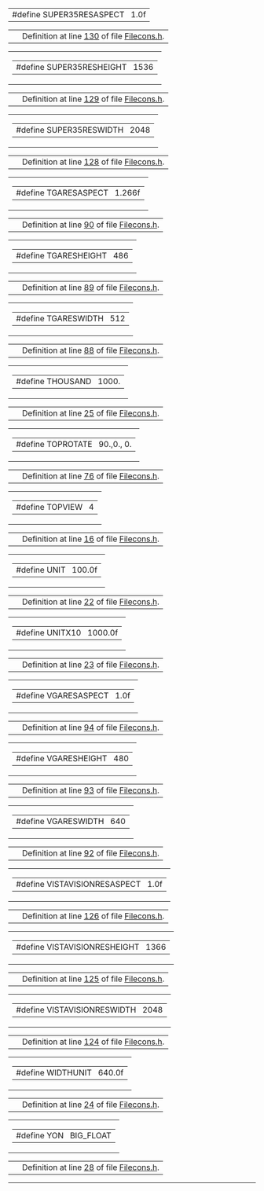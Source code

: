 >
<tr>
<td class="mdRow"><table data-cellpadding="0" data-cellspacing="0" data-border="0">
<tbody>
<tr>
<td class="md" data-nowrap="" data-valign="top">#define SUPER35RESASPECT   1.0f</td>
</tr>
</tbody>
</table></td>
</tr>
</tbody>
</table>

|  |  |
|----|----|
|   | Definition at line <a href="Filecons_8h-source.md#l00130" class="el">130</a> of file <a href="Filecons_8h-source.md" class="el">Filecons.h</a>. |

<span id="c094604c0c45238b1d8b8cda64fd3494" class="anchor"></span>

<table class="mdTable" data-cellpadding="2" data-cellspacing="0">
<colgroup>
<col style="width: 100%" />
</colgroup>
<tbody>
<tr>
<td class="mdRow"><table data-cellpadding="0" data-cellspacing="0" data-border="0">
<tbody>
<tr>
<td class="md" data-nowrap="" data-valign="top">#define SUPER35RESHEIGHT   1536</td>
</tr>
</tbody>
</table></td>
</tr>
</tbody>
</table>

|  |  |
|----|----|
|   | Definition at line <a href="Filecons_8h-source.md#l00129" class="el">129</a> of file <a href="Filecons_8h-source.md" class="el">Filecons.h</a>. |

<span id="332a7021488089cc68e42b457a4fa7ec" class="anchor"></span>

<table class="mdTable" data-cellpadding="2" data-cellspacing="0">
<colgroup>
<col style="width: 100%" />
</colgroup>
<tbody>
<tr>
<td class="mdRow"><table data-cellpadding="0" data-cellspacing="0" data-border="0">
<tbody>
<tr>
<td class="md" data-nowrap="" data-valign="top">#define SUPER35RESWIDTH   2048</td>
</tr>
</tbody>
</table></td>
</tr>
</tbody>
</table>

|  |  |
|----|----|
|   | Definition at line <a href="Filecons_8h-source.md#l00128" class="el">128</a> of file <a href="Filecons_8h-source.md" class="el">Filecons.h</a>. |

<span id="f4d9bb8dbf9416e3a44aecbb8e6189e4" class="anchor"></span>

<table class="mdTable" data-cellpadding="2" data-cellspacing="0">
<colgroup>
<col style="width: 100%" />
</colgroup>
<tbody>
<tr>
<td class="mdRow"><table data-cellpadding="0" data-cellspacing="0" data-border="0">
<tbody>
<tr>
<td class="md" data-nowrap="" data-valign="top">#define TGARESASPECT   1.266f</td>
</tr>
</tbody>
</table></td>
</tr>
</tbody>
</table>

|  |  |
|----|----|
|   | Definition at line <a href="Filecons_8h-source.md#l00090" class="el">90</a> of file <a href="Filecons_8h-source.md" class="el">Filecons.h</a>. |

<span id="132e7e186b9a98afa0a1c45afeaf67c0" class="anchor"></span>

<table class="mdTable" data-cellpadding="2" data-cellspacing="0">
<colgroup>
<col style="width: 100%" />
</colgroup>
<tbody>
<tr>
<td class="mdRow"><table data-cellpadding="0" data-cellspacing="0" data-border="0">
<tbody>
<tr>
<td class="md" data-nowrap="" data-valign="top">#define TGARESHEIGHT   486</td>
</tr>
</tbody>
</table></td>
</tr>
</tbody>
</table>

|  |  |
|----|----|
|   | Definition at line <a href="Filecons_8h-source.md#l00089" class="el">89</a> of file <a href="Filecons_8h-source.md" class="el">Filecons.h</a>. |

<span id="837ad2e90f29f27ff69d0317c3e5bc4d" class="anchor"></span>

<table class="mdTable" data-cellpadding="2" data-cellspacing="0">
<colgroup>
<col style="width: 100%" />
</colgroup>
<tbody>
<tr>
<td class="mdRow"><table data-cellpadding="0" data-cellspacing="0" data-border="0">
<tbody>
<tr>
<td class="md" data-nowrap="" data-valign="top">#define TGARESWIDTH   512</td>
</tr>
</tbody>
</table></td>
</tr>
</tbody>
</table>

|  |  |
|----|----|
|   | Definition at line <a href="Filecons_8h-source.md#l00088" class="el">88</a> of file <a href="Filecons_8h-source.md" class="el">Filecons.h</a>. |

<span id="e066036ad1bcd025d057728b221b350e" class="anchor"></span>

<table class="mdTable" data-cellpadding="2" data-cellspacing="0">
<colgroup>
<col style="width: 100%" />
</colgroup>
<tbody>
<tr>
<td class="mdRow"><table data-cellpadding="0" data-cellspacing="0" data-border="0">
<tbody>
<tr>
<td class="md" data-nowrap="" data-valign="top">#define THOUSAND   1000.</td>
</tr>
</tbody>
</table></td>
</tr>
</tbody>
</table>

|  |  |
|----|----|
|   | Definition at line <a href="Filecons_8h-source.md#l00025" class="el">25</a> of file <a href="Filecons_8h-source.md" class="el">Filecons.h</a>. |

<span id="d3ce2d5838735b82de0c3762350cf07e" class="anchor"></span>

<table class="mdTable" data-cellpadding="2" data-cellspacing="0">
<colgroup>
<col style="width: 100%" />
</colgroup>
<tbody>
<tr>
<td class="mdRow"><table data-cellpadding="0" data-cellspacing="0" data-border="0">
<tbody>
<tr>
<td class="md" data-nowrap="" data-valign="top">#define TOPROTATE   90.,0., 0.</td>
</tr>
</tbody>
</table></td>
</tr>
</tbody>
</table>

|  |  |
|----|----|
|   | Definition at line <a href="Filecons_8h-source.md#l00076" class="el">76</a> of file <a href="Filecons_8h-source.md" class="el">Filecons.h</a>. |

<span id="42f1a52e4125ef533989f4250ea222b8" class="anchor"></span>

<table class="mdTable" data-cellpadding="2" data-cellspacing="0">
<colgroup>
<col style="width: 100%" />
</colgroup>
<tbody>
<tr>
<td class="mdRow"><table data-cellpadding="0" data-cellspacing="0" data-border="0">
<tbody>
<tr>
<td class="md" data-nowrap="" data-valign="top">#define TOPVIEW   4</td>
</tr>
</tbody>
</table></td>
</tr>
</tbody>
</table>

|  |  |
|----|----|
|   | Definition at line <a href="Filecons_8h-source.md#l00016" class="el">16</a> of file <a href="Filecons_8h-source.md" class="el">Filecons.h</a>. |

<span id="ec8fc2c42b9c76effd648a14b311411f" class="anchor"></span>

<table class="mdTable" data-cellpadding="2" data-cellspacing="0">
<colgroup>
<col style="width: 100%" />
</colgroup>
<tbody>
<tr>
<td class="mdRow"><table data-cellpadding="0" data-cellspacing="0" data-border="0">
<tbody>
<tr>
<td class="md" data-nowrap="" data-valign="top">#define UNIT   100.0f</td>
</tr>
</tbody>
</table></td>
</tr>
</tbody>
</table>

|  |  |
|----|----|
|   | Definition at line <a href="Filecons_8h-source.md#l00022" class="el">22</a> of file <a href="Filecons_8h-source.md" class="el">Filecons.h</a>. |

<span id="3d85cf9bfdcc2794a2eaed108d5f1b16" class="anchor"></span>

<table class="mdTable" data-cellpadding="2" data-cellspacing="0">
<colgroup>
<col style="width: 100%" />
</colgroup>
<tbody>
<tr>
<td class="mdRow"><table data-cellpadding="0" data-cellspacing="0" data-border="0">
<tbody>
<tr>
<td class="md" data-nowrap="" data-valign="top">#define UNITX10   1000.0f</td>
</tr>
</tbody>
</table></td>
</tr>
</tbody>
</table>

|  |  |
|----|----|
|   | Definition at line <a href="Filecons_8h-source.md#l00023" class="el">23</a> of file <a href="Filecons_8h-source.md" class="el">Filecons.h</a>. |

<span id="2fd063d8dc64877d4af571669781c9bb" class="anchor"></span>

<table class="mdTable" data-cellpadding="2" data-cellspacing="0">
<colgroup>
<col style="width: 100%" />
</colgroup>
<tbody>
<tr>
<td class="mdRow"><table data-cellpadding="0" data-cellspacing="0" data-border="0">
<tbody>
<tr>
<td class="md" data-nowrap="" data-valign="top">#define VGARESASPECT   1.0f</td>
</tr>
</tbody>
</table></td>
</tr>
</tbody>
</table>

|  |  |
|----|----|
|   | Definition at line <a href="Filecons_8h-source.md#l00094" class="el">94</a> of file <a href="Filecons_8h-source.md" class="el">Filecons.h</a>. |

<span id="90789a2060561934fc9300c9f7489dfd" class="anchor"></span>

<table class="mdTable" data-cellpadding="2" data-cellspacing="0">
<colgroup>
<col style="width: 100%" />
</colgroup>
<tbody>
<tr>
<td class="mdRow"><table data-cellpadding="0" data-cellspacing="0" data-border="0">
<tbody>
<tr>
<td class="md" data-nowrap="" data-valign="top">#define VGARESHEIGHT   480</td>
</tr>
</tbody>
</table></td>
</tr>
</tbody>
</table>

|  |  |
|----|----|
|   | Definition at line <a href="Filecons_8h-source.md#l00093" class="el">93</a> of file <a href="Filecons_8h-source.md" class="el">Filecons.h</a>. |

<span id="942f9db1a5157a40d5a46a2dab134f61" class="anchor"></span>

<table class="mdTable" data-cellpadding="2" data-cellspacing="0">
<colgroup>
<col style="width: 100%" />
</colgroup>
<tbody>
<tr>
<td class="mdRow"><table data-cellpadding="0" data-cellspacing="0" data-border="0">
<tbody>
<tr>
<td class="md" data-nowrap="" data-valign="top">#define VGARESWIDTH   640</td>
</tr>
</tbody>
</table></td>
</tr>
</tbody>
</table>

|  |  |
|----|----|
|   | Definition at line <a href="Filecons_8h-source.md#l00092" class="el">92</a> of file <a href="Filecons_8h-source.md" class="el">Filecons.h</a>. |

<span id="d069dd2c0a12c0e190e71e3baa050d69" class="anchor"></span>

<table class="mdTable" data-cellpadding="2" data-cellspacing="0">
<colgroup>
<col style="width: 100%" />
</colgroup>
<tbody>
<tr>
<td class="mdRow"><table data-cellpadding="0" data-cellspacing="0" data-border="0">
<tbody>
<tr>
<td class="md" data-nowrap="" data-valign="top">#define VISTAVISIONRESASPECT   1.0f</td>
</tr>
</tbody>
</table></td>
</tr>
</tbody>
</table>

|  |  |
|----|----|
|   | Definition at line <a href="Filecons_8h-source.md#l00126" class="el">126</a> of file <a href="Filecons_8h-source.md" class="el">Filecons.h</a>. |

<span id="e1c44a4ec0e5438f3e693bc9b28e3983" class="anchor"></span>

<table class="mdTable" data-cellpadding="2" data-cellspacing="0">
<colgroup>
<col style="width: 100%" />
</colgroup>
<tbody>
<tr>
<td class="mdRow"><table data-cellpadding="0" data-cellspacing="0" data-border="0">
<tbody>
<tr>
<td class="md" data-nowrap="" data-valign="top">#define VISTAVISIONRESHEIGHT   1366</td>
</tr>
</tbody>
</table></td>
</tr>
</tbody>
</table>

|  |  |
|----|----|
|   | Definition at line <a href="Filecons_8h-source.md#l00125" class="el">125</a> of file <a href="Filecons_8h-source.md" class="el">Filecons.h</a>. |

<span id="027dd3d9210637bf7a70e18768ba0481" class="anchor"></span>

<table class="mdTable" data-cellpadding="2" data-cellspacing="0">
<colgroup>
<col style="width: 100%" />
</colgroup>
<tbody>
<tr>
<td class="mdRow"><table data-cellpadding="0" data-cellspacing="0" data-border="0">
<tbody>
<tr>
<td class="md" data-nowrap="" data-valign="top">#define VISTAVISIONRESWIDTH   2048</td>
</tr>
</tbody>
</table></td>
</tr>
</tbody>
</table>

|  |  |
|----|----|
|   | Definition at line <a href="Filecons_8h-source.md#l00124" class="el">124</a> of file <a href="Filecons_8h-source.md" class="el">Filecons.h</a>. |

<span id="4a4ab9b32e9b1bf650629359fc7e0b7c" class="anchor"></span>

<table class="mdTable" data-cellpadding="2" data-cellspacing="0">
<colgroup>
<col style="width: 100%" />
</colgroup>
<tbody>
<tr>
<td class="mdRow"><table data-cellpadding="0" data-cellspacing="0" data-border="0">
<tbody>
<tr>
<td class="md" data-nowrap="" data-valign="top">#define WIDTHUNIT   640.0f</td>
</tr>
</tbody>
</table></td>
</tr>
</tbody>
</table>

|  |  |
|----|----|
|   | Definition at line <a href="Filecons_8h-source.md#l00024" class="el">24</a> of file <a href="Filecons_8h-source.md" class="el">Filecons.h</a>. |

<span id="2fd98ff6493940017429514b8a9bd795" class="anchor"></span>

<table class="mdTable" data-cellpadding="2" data-cellspacing="0">
<colgroup>
<col style="width: 100%" />
</colgroup>
<tbody>
<tr>
<td class="mdRow"><table data-cellpadding="0" data-cellspacing="0" data-border="0">
<tbody>
<tr>
<td class="md" data-nowrap="" data-valign="top">#define YON   BIG_FLOAT</td>
</tr>
</tbody>
</table></td>
</tr>
</tbody>
</table>

|  |  |
|----|----|
|   | Definition at line <a href="Filecons_8h-source.md#l00028" class="el">28</a> of file <a href="Filecons_8h-source.md" class="el">Filecons.h</a>. |

------------------------------------------------------------------------

